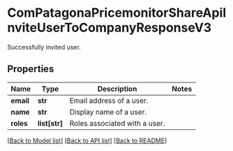 # ComPatagonaPricemonitorShareApiInviteUserToCompanyResponseV3

Successfully invited user.
## Properties
Name | Type | Description | Notes
------------ | ------------- | ------------- | -------------
**email** | **str** | Email address of a user. | 
**name** | **str** | Display name of a user. | 
**roles** | **list[str]** | Roles associated with a user. | 

[[Back to Model list]](../README.md#documentation-for-models) [[Back to API list]](../README.md#documentation-for-api-endpoints) [[Back to README]](../README.md)


